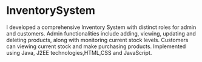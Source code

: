 # InventorySystem
I developed  a comprehensive Inventory System with distinct roles for admin and customers. Admin functionalities include adding, viewing, updating and deleting products, along with monitoring current stock levels. Customers can viewing current stock and make purchasing products. Implemented using Java, J2EE technologies,HTML,CSS and JavaScript.
